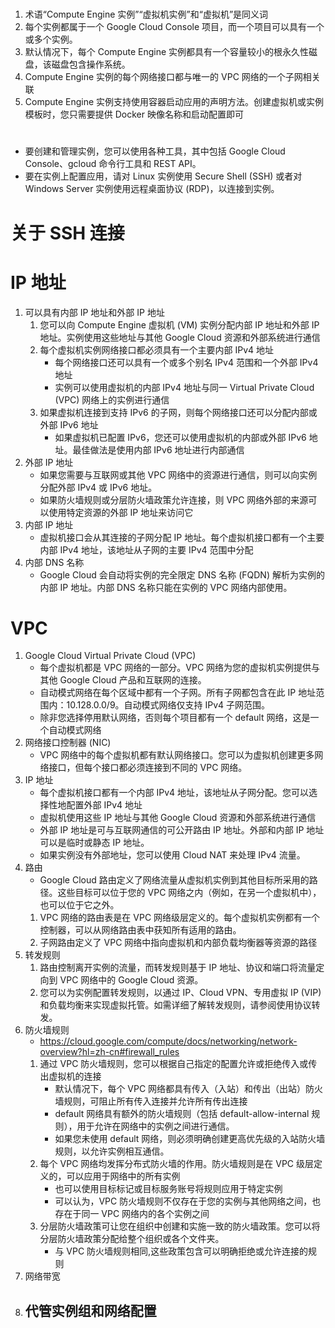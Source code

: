 #
1. 术语“Compute Engine 实例”“虚拟机实例”和“虚拟机”是同义词
2. 每个实例都属于一个 Google Cloud Console 项目，而一个项目可以具有一个或多个实例。
3. 默认情况下，每个 Compute Engine 实例都具有一个容量较小的根永久性磁盘，该磁盘包含操作系统。
4. Compute Engine 实例的每个网络接口都与唯一的 VPC 网络的一个子网相关联
5. Compute Engine 实例支持使用容器启动应用的声明方法。创建虚拟机或实例模板时，您只需要提供 Docker 映像名称和启动配置即可
#
- 要创建和管理实例，您可以使用各种工具，其中包括 Google Cloud Console、gcloud 命令行工具和 REST API。
- 要在实例上配置应用，请对 Linux 实例使用 Secure Shell (SSH) 或者对 Windows Server 实例使用远程桌面协议 (RDP)，以连接到实例。
# 关于 SSH 连接
# IP 地址
1. 可以具有内部 IP 地址和外部 IP 地址
    1. 您可以向 Compute Engine 虚拟机 (VM) 实例分配内部 IP 地址和外部 IP 地址。实例使用这些地址与其他 Google Cloud 资源和外部系统进行通信
    2. 每个虚拟机实例网络接口都必须具有一个主要内部 IPv4 地址
       - 每个网络接口还可以具有一个或多个别名 IPv4 范围和一个外部 IPv4 地址
       - 实例可以使用虚拟机的内部 IPv4 地址与同一 Virtual Private Cloud (VPC) 网络上的实例进行通信
    4. 如果虚拟机连接到支持 IPv6 的子网，则每个网络接口还可以分配内部或外部 IPv6 地址
       - 如果虚拟机已配置 IPv6，您还可以使用虚拟机的内部或外部 IPv6 地址。最佳做法是使用内部 IPv6 地址进行内部通信
2. 外部 IP 地址
    - 如果您需要与互联网或其他 VPC 网络中的资源进行通信，则可以向实例分配外部 IPv4 或 IPv6 地址。
    - 如果防火墙规则或分层防火墙政策允许连接，则 VPC 网络外部的来源可以使用特定资源的外部 IP 地址来访问它
3. 内部 IP 地址
   - 虚拟机接口会从其连接的子网分配 IP 地址。每个虚拟机接口都有一个主要内部 IPv4 地址，该地址从子网的主要 IPv4 范围中分配
4. 内部 DNS 名称
   - Google Cloud 会自动将实例的完全限定 DNS 名称 (FQDN) 解析为实例的内部 IP 地址。内部 DNS 名称只能在实例的 VPC 网络内部使用。
# VPC
1. Google Cloud Virtual Private Cloud (VPC)
   - 每个虚拟机都是 VPC 网络的一部分。VPC 网络为您的虚拟机实例提供与其他 Google Cloud 产品和互联网的连接。
   - 自动模式网络在每个区域中都有一个子网。所有子网都包含在此 IP 地址范围内：10.128.0.0/9。自动模式网络仅支持 IPv4 子网范围。
   - 除非您选择停用默认网络，否则每个项目都有一个 default 网络，这是一个自动模式网络
2. 网络接口控制器 (NIC)
   - VPC 网络中的每个虚拟机都有默认网络接口。您可以为虚拟机创建更多网络接口，但每个接口都必须连接到不同的 VPC 网络。
3. IP 地址
   - 每个虚拟机接口都有一个内部 IPv4 地址，该地址从子网分配。您可以选择性地配置外部 IPv4 地址
   - 虚拟机使用这些 IP 地址与其他 Google Cloud 资源和外部系统进行通信
   - 外部 IP 地址是可与互联网通信的可公开路由 IP 地址。外部和内部 IP 地址可以是临时或静态 IP 地址。
   - 如果实例没有外部地址，您可以使用 Cloud NAT 来处理 IPv4 流量。
4. 路由
   - Google Cloud 路由定义了网络流量从虚拟机实例到其他目标所采用的路径。这些目标可以位于您的 VPC 网络之内（例如，在另一个虚拟机中），也可以位于它之外。
   1. VPC 网络的路由表是在 VPC 网络级层定义的。每个虚拟机实例都有一个控制器，可以从网络路由表中获知所有适用的路由。
   2. 子网路由定义了 VPC 网络中指向虚拟机和内部负载均衡器等资源的路径
5. 转发规则
   1. 路由控制离开实例的流量，而转发规则基于 IP 地址、协议和端口将流量定向到 VPC 网络中的 Google Cloud 资源。
   2. 您可以为实例配置转发规则，以通过 IP、Cloud VPN、专用虚拟 IP (VIP) 和负载均衡来实现虚拟托管。如需详细了解转发规则，请参阅使用协议转发。
6. 防火墙规则
   - https://cloud.google.com/compute/docs/networking/network-overview?hl=zh-cn#firewall_rules
   1. 通过 VPC 防火墙规则，您可以根据自己指定的配置允许或拒绝传入或传出虚拟机的连接
      - 默认情况下，每个 VPC 网络都具有传入（入站）和传出（出站）防火墙规则，可阻止所有传入连接并允许所有传出连接
      - default 网络具有额外的防火墙规则（包括 default-allow-internal 规则），用于允许在网络中的实例之间进行通信。
      - 如果您未使用 default 网络，则必须明确创建更高优先级的入站防火墙规则，以允许实例相互通信。
    2. 每个 VPC 网络均发挥分布式防火墙的作用。防火墙规则是在 VPC 级层定义的，可以应用于网络中的所有实例
       - 也可以使用目标标记或目标服务账号将规则应用于特定实例
       - 可以认为，VPC 防火墙规则不仅存在于您的实例与其他网络之间，也存在于同一 VPC 网络内的各个实例之间
    3. 分层防火墙政策可让您在组织中创建和实施一致的防火墙政策。您可以将分层防火墙政策分配给整个组织或各个文件夹。
       - 与 VPC 防火墙规则相同,这些政策包含可以明确拒绝或允许连接的规则
7. 网络带宽
8. 代管实例组和网络配置
   - 
